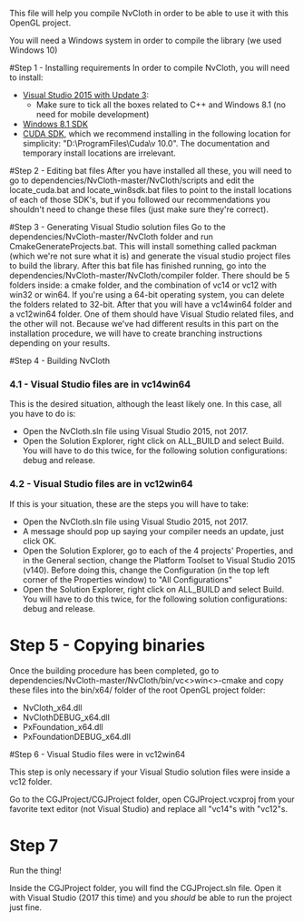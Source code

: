 This file will help you compile NvCloth in order to be able to use it with this OpenGL project.

You will need a Windows system in order to compile the library (we used Windows 10)

#Step 1 - Installing requirements
In order to compile NvCloth, you will need to install:
* [Visual Studio 2015 with Update 3](https://visualstudio.microsoft.com/pt-br/vs/older-downloads/):
    * Make sure to tick all the boxes related to C++ and Windows 8.1 (no need for mobile development)
* [Windows 8.1 SDK](https://developer.microsoft.com/pt-pt/windows/downloads/sdk-archive)
* [CUDA SDK](https://developer.nvidia.com/cuda-downloads), which we recommend installing in the following location for simplicity: "D:\ProgramFiles\Cuda\v 10.0". The documentation and temporary install locations are irrelevant.

#Step 2 - Editing bat files
After you have installed all these, you will need to go to dependencies/NvCloth-master/NvCloth/scripts and edit the locate_cuda.bat and locate_win8sdk.bat files to point to the install locations of each of those SDK's, but if you followed our recommendations you shouldn't need to change these files (just make sure they're correct).

#Step 3 - Generating Visual Studio solution files
Go to the dependencies/NvCloth-master/NvCloth folder and run CmakeGenerateProjects.bat. This will install something called packman (which we're not sure what it is) and generate the visual studio project files to build the library.
After this bat file has finished running, go into the dependencies/NvCloth-master/NvCloth/compiler folder. There should be 5 folders inside: a cmake folder, and the combination of vc14 or vc12 with win32 or win64.
If you're using a 64-bit operating system, you can delete the folders related to 32-bit.
After that you will have a vc14win64 folder and a vc12win64 folder. One of them should have Visual Studio related files, and the other will not.
Because we've had different results in this part on the installation procedure, we will have to create branching instructions depending on your results.

#Step 4 - Building NvCloth

### 4.1 - Visual Studio files are in vc14win64

This is the desired situation, although the least likely one. In this case, all you have to do is:
* Open the NvCloth.sln file using Visual Studio 2015, not 2017.
* Open the Solution Explorer, right click on ALL_BUILD and select Build. You will have to do this twice, for the following solution configurations: debug and release.

### 4.2 - Visual Studio files are in vc12win64

If this is your situation, these are the steps you will have to take:
* Open the NvCloth.sln file using Visual Studio 2015, not 2017.
* A message should pop up saying your compiler needs an update, just click OK.
* Open the Solution Explorer, go to each of the 4 projects' Properties, and in the General section, change the Platform Toolset to Visual Studio 2015 (v140). Before doing this, change the Configuration (in the top left corner of the Properties window) to "All Configurations"
* Open the Solution Explorer, right click on ALL_BUILD and select Build. You will have to do this twice, for the following solution configurations: debug and release.


# Step 5 - Copying binaries

Once the building procedure has been completed, go to dependencies/NvCloth-master/NvCloth/bin/vc<>win<>-cmake and copy these files into the bin/x64/ folder of the root OpenGL project folder:
* NvCloth_x64.dll
* NvClothDEBUG_x64.dll
* PxFoundation_x64.dll
* PxFoundationDEBUG_x64.dll

#Step 6 - Visual Studio files were in vc12win64

This step is only necessary if your Visual Studio solution files were inside a vc12 folder.

Go to the CGJProject/CGJProject folder, open CGJProject.vcxproj from your favorite text editor (not Visual Studio) and replace all "vc14"s with "vc12"s.

# Step 7

Run the thing!

Inside the CGJProject folder, you will find the CGJProject.sln file. Open it with Visual Studio (2017 this time) and you *should* be able to run the project just fine.
